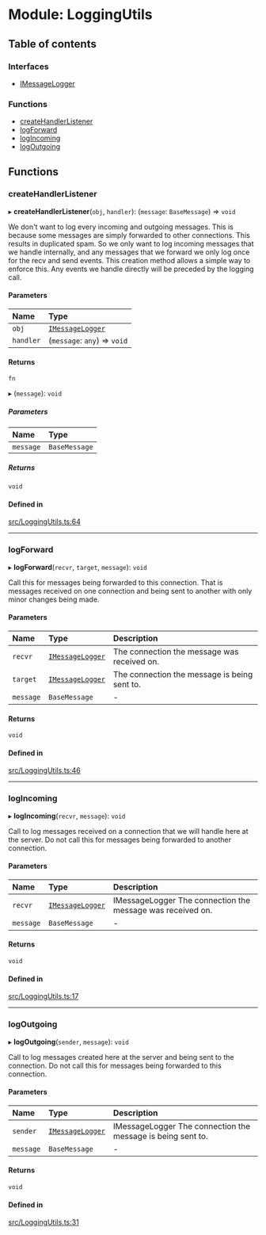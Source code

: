 # Module: LoggingUtils

## Table of contents

### Interfaces

- [IMessageLogger](../wiki/LoggingUtils.IMessageLogger)

### Functions

- [createHandlerListener](../wiki/LoggingUtils#createhandlerlistener)
- [logForward](../wiki/LoggingUtils#logforward)
- [logIncoming](../wiki/LoggingUtils#logincoming)
- [logOutgoing](../wiki/LoggingUtils#logoutgoing)

## Functions

### createHandlerListener

▸ **createHandlerListener**(`obj`, `handler`): (`message`: `BaseMessage`) => `void`

We don't want to log every incoming and outgoing messages. This is because some messages are simply
forwarded to other connections. This results in duplicated spam. So we only want to log incoming
messages that we handle internally, and any messages that we forward we only log once for the recv
and send events.
This creation method allows a simple way to enforce this. Any events we handle directly will
be preceded by the logging call.

#### Parameters

| Name | Type |
| :------ | :------ |
| `obj` | [`IMessageLogger`](../wiki/LoggingUtils.IMessageLogger) |
| `handler` | (`message`: `any`) => `void` |

#### Returns

`fn`

▸ (`message`): `void`

##### Parameters

| Name | Type |
| :------ | :------ |
| `message` | `BaseMessage` |

##### Returns

`void`

#### Defined in

[src/LoggingUtils.ts:64](https://github.com/mcottontensor/PixelStreamingInfrastructure/blob/6b3496e/new_cirrus/src/LoggingUtils.ts#L64)

___

### logForward

▸ **logForward**(`recvr`, `target`, `message`): `void`

Call this for messages being forwarded to this connection. That is messages received on
one connection and being sent to another with only minor changes being made.

#### Parameters

| Name | Type | Description |
| :------ | :------ | :------ |
| `recvr` | [`IMessageLogger`](../wiki/LoggingUtils.IMessageLogger) | The connection the message was received on. |
| `target` | [`IMessageLogger`](../wiki/LoggingUtils.IMessageLogger) | The connection the message is being sent to. |
| `message` | `BaseMessage` | - |

#### Returns

`void`

#### Defined in

[src/LoggingUtils.ts:46](https://github.com/mcottontensor/PixelStreamingInfrastructure/blob/6b3496e/new_cirrus/src/LoggingUtils.ts#L46)

___

### logIncoming

▸ **logIncoming**(`recvr`, `message`): `void`

Call to log messages received on a connection that we will handle here at the server.
Do not call this for messages being forwarded to another connection.

#### Parameters

| Name | Type | Description |
| :------ | :------ | :------ |
| `recvr` | [`IMessageLogger`](../wiki/LoggingUtils.IMessageLogger) | IMessageLogger The connection the message was received on. |
| `message` | `BaseMessage` | - |

#### Returns

`void`

#### Defined in

[src/LoggingUtils.ts:17](https://github.com/mcottontensor/PixelStreamingInfrastructure/blob/6b3496e/new_cirrus/src/LoggingUtils.ts#L17)

___

### logOutgoing

▸ **logOutgoing**(`sender`, `message`): `void`

Call to log messages created here at the server and being sent to the connection.
Do not call this for messages being forwarded to this connection.

#### Parameters

| Name | Type | Description |
| :------ | :------ | :------ |
| `sender` | [`IMessageLogger`](../wiki/LoggingUtils.IMessageLogger) | IMessageLogger The connection the message is being sent to. |
| `message` | `BaseMessage` | - |

#### Returns

`void`

#### Defined in

[src/LoggingUtils.ts:31](https://github.com/mcottontensor/PixelStreamingInfrastructure/blob/6b3496e/new_cirrus/src/LoggingUtils.ts#L31)
